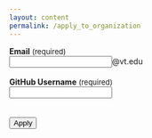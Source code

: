 ```yaml
---
layout: content
permalink: /apply_to_organization
---
```


<b>Email</b> <font size="2.5rem"> (required) </font><br>
<input class="rounded" type="username" name="_replyto" placeholder="" id="email_field" required>@vt.edu<br><br>
<b>GitHub Username</b> <font size="2.5rem"> (required) </font><br>
<input class="rounded" type="username" name="subject" placeholder="" id="username_field" required><br><br>	
<input type="submit" value="Apply" onclick="tempFunc();">
<input type="hidden" name="_next" value="{{ site.baseurl }}{% link submit_success.md %}" />

<script
  src="https://code.jquery.com/jquery-3.1.1.min.js"
  integrity="sha256-hVVnYaiADRTO2PzUGmuLJr8BLUSjGIZsDYGmIJLv2b8="
  crossorigin="anonymous"></script>
<script type="text/javascript" src="assets/javascript/temp.js"></script>
<script type="text/javascript" src="assets/javascript/verifyUsername.js"></script>